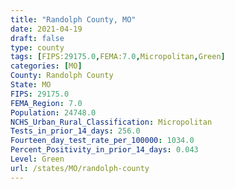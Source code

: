 ```yaml
---
title: "Randolph County, MO"
date: 2021-04-19
draft: false
type: county
tags: [FIPS:29175.0,FEMA:7.0,Micropolitan,Green]
categories: [MO]
County: Randolph County
State: MO
FIPS: 29175.0
FEMA_Region: 7.0
Population: 24748.0
NCHS_Urban_Rural_Classification: Micropolitan
Tests_in_prior_14_days: 256.0
Fourteen_day_test_rate_per_100000: 1034.0
Percent_Positivity_in_prior_14_days: 0.043
Level: Green
url: /states/MO/randolph-county
---
```



